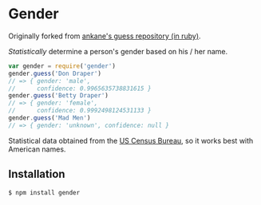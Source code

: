 # Gender

Originally forked from [ankane's guess repository (in ruby)](https://github.com/ankane/guess).

*Statistically* determine a person's gender based on his / her name.

```javascript
var gender = require('gender')
gender.guess('Don Draper')
// => { gender: 'male',
//      confidence: 0.9965635738831615 }
gender.guess('Betty Draper')
// => { gender: 'female',
//      confidence: 0.9992498124531133 }
gender.guess('Mad Men')
// => { gender: 'unknown', confidence: null }
```

Statistical data obtained from the [US Census Bureau](http://www.census.gov/genealogy/names/names_files.html), so it works best with American names.

## Installation

    $ npm install gender

